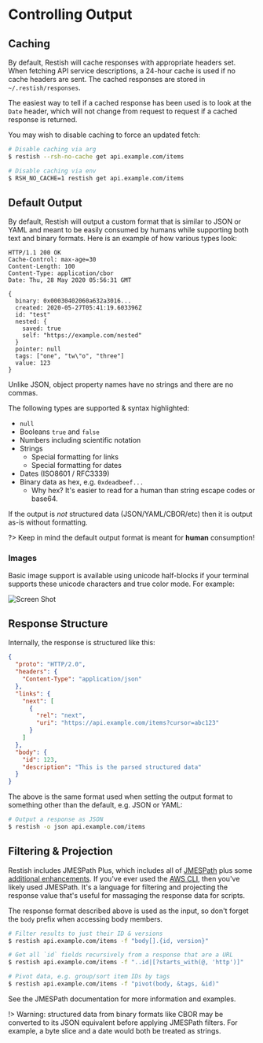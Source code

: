# Controlling Output

## Caching

By default, Restish will cache responses with appropriate headers set. When fetching API service descriptions, a 24-hour cache is used if no cache headers are sent. The cached responses are stored in `~/.restish/responses`.

The easiest way to tell if a cached response has been used is to look at the `Date` header, which will not change from request to request if a cached response is returned.

You may wish to disable caching to force an updated fetch:

```bash
# Disable caching via arg
$ restish --rsh-no-cache get api.example.com/items

# Disable caching via env
$ RSH_NO_CACHE=1 restish get api.example.com/items
```

## Default Output

By default, Restish will output a custom format that is similar to JSON or YAML and meant to be easily consumed by humans while supporting both text and binary formats. Here is an example of how various types look:

```readable
HTTP/1.1 200 OK
Cache-Control: max-age=30
Content-Length: 100
Content-Type: application/cbor
Date: Thu, 28 May 2020 05:56:31 GMT

{
  binary: 0x00030402060a632a3016...
  created: 2020-05-27T05:41:19.603396Z
  id: "test"
  nested: {
    saved: true
    self: "https://example.com/nested"
  }
  pointer: null
  tags: ["one", "tw\"o", "three"]
  value: 123
}
```

Unlike JSON, object property names have no strings and there are no commas.

The following types are supported & syntax highlighted:

- `null`
- Booleans `true` and `false`
- Numbers including scientific notation
- Strings
  - Special formatting for links
  - Special formatting for dates
- Dates (ISO8601 / RFC3339)
- Binary data as hex, e.g. `0xdeadbeef...`
  - Why hex? It's easier to read for a human than string escape codes or base64.

If the output is _not_ structured data (JSON/YAML/CBOR/etc) then it is output as-is without formatting.

?> Keep in mind the default output format is meant for **human** consumption!

### Images

Basic image support is available using unicode half-blocks if your terminal supports these unicode characters and true color mode. For example:

<img alt="Screen Shot" src="https://user-images.githubusercontent.com/106826/83105045-c4fd4200-a06e-11ea-8902-fc681cd7c66e.png">

## Response Structure

Internally, the response is structured like this:

```json
{
  "proto": "HTTP/2.0",
  "headers": {
    "Content-Type": "application/json"
  },
  "links": {
    "next": [
      {
        "rel": "next",
        "uri": "https://api.example.com/items?cursor=abc123"
      }
    ]
  },
  "body": {
    "id": 123,
    "description": "This is the parsed structured data"
  }
}
```

The above is the same format used when setting the output format to something other than the default, e.g. JSON or YAML:

```bash
# Output a response as JSON
$ restish -o json api.example.com/items
```

## Filtering & Projection

Restish includes JMESPath Plus, which includes all of [JMESPath](https://jmespath.org/) plus some [additional enhancements](https://github.com/danielgtaylor/go-jmespath-plus#readme). If you've ever used the [AWS CLI](https://aws.amazon.com/cli/), then you've likely used JMESPath. It's a language for filtering and projecting the response value that's useful for massaging the response data for scripts.

The response format described above is used as the input, so don't forget the `body` prefix when accessing body members.

```bash
# Filter results to just their ID & versions
$ restish api.example.com/items -f "body[].{id, version}"

# Get all `id` fields recursively from a response that are a URL
$ restish api.example.com/items -f "..id|[?starts_with(@, 'http')]"

# Pivot data, e.g. group/sort item IDs by tags
$ restish api.example.com/items -f "pivot(body, &tags, &id)"
```

See the JMESPath documentation for more information and examples.

!> Warning: structured data from binary formats like CBOR may be converted to its JSON equivalent before applying JMESPath filters. For example, a byte slice and a date would both be treated as strings.
